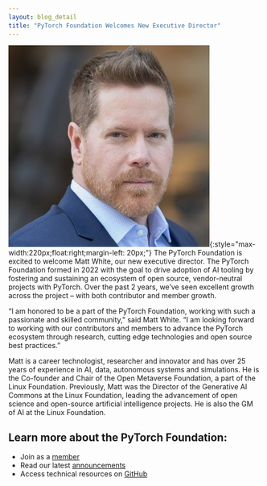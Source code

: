 ```yaml
---
layout: blog_detail
title: "PyTorch Foundation Welcomes New Executive Director"
---
```


![Matt White](/assets/images/matt-white.jpg){:style="max-width:220px;float:right;margin-left: 20px;"}
The PyTorch Foundation is excited to welcome Matt White, our new executive director. The PyTorch Foundation formed in 2022 with the goal to drive adoption of AI tooling by fostering and sustaining an ecosystem of open source, vendor-neutral projects with PyTorch. Over the past 2 years, we’ve seen excellent growth across the project – with both contributor and member growth.

“I am honored to be a part of the PyTorch Foundation, working with such a passionate and skilled community," said Matt White. “I am looking forward to working with our contributors and members to advance the PyTorch ecosystem through research, cutting edge technologies and open source best practices.”

Matt is a career technologist, researcher and innovator and has over 25 years of experience in AI, data, autonomous systems and simulations. He is the Co-founder and Chair of the Open Metaverse Foundation, a part of the Linux Foundation. Previously, Matt was the Director of the Generative AI Commons at the Linux Foundation, leading the advancement of open science and open-source artificial intelligence projects. He is also the GM of AI at the Linux Foundation.

## Learn more about the PyTorch Foundation:

* Join as a [member](https://pytorch.org/join)
* Read our latest [announcements](https://pytorch.org/blog/)
* Access technical resources on [GitHub](https://github.com/pytorch/pytorch)